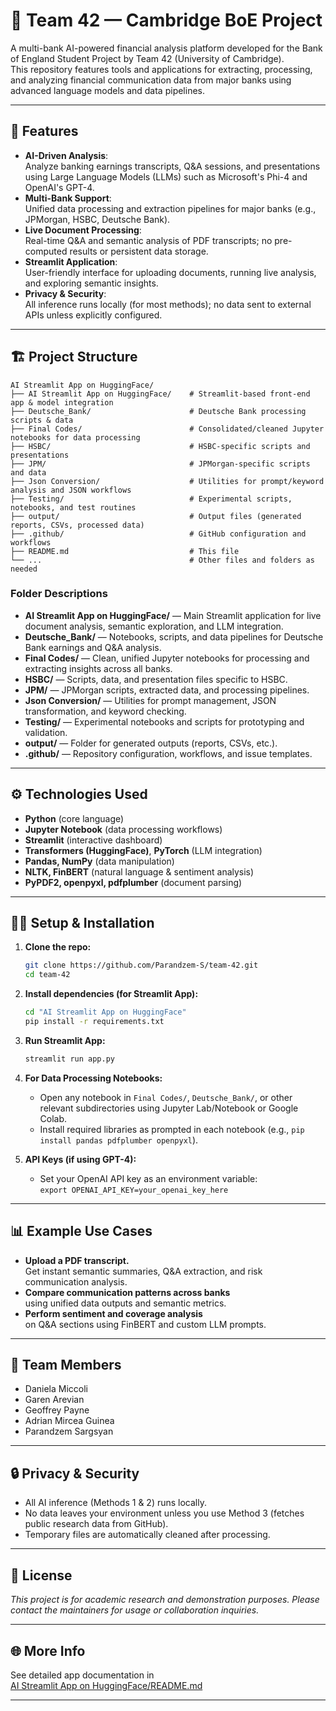 # 🏦 Team 42 — Cambridge BoE Project

A multi-bank AI-powered financial analysis platform developed for the Bank of England Student Project by Team 42 (University of Cambridge).  
This repository features tools and applications for extracting, processing, and analyzing financial communication data from major banks using advanced language models and data pipelines.

---

## 🚀 Features

- **AI-Driven Analysis**:  
  Analyze banking earnings transcripts, Q&A sessions, and presentations using Large Language Models (LLMs) such as Microsoft's Phi-4 and OpenAI's GPT-4.
- **Multi-Bank Support**:  
  Unified data processing and extraction pipelines for major banks (e.g., JPMorgan, HSBC, Deutsche Bank).
- **Live Document Processing**:  
  Real-time Q&A and semantic analysis of PDF transcripts; no pre-computed results or persistent data storage.
- **Streamlit Application**:  
  User-friendly interface for uploading documents, running live analysis, and exploring semantic insights.
- **Privacy & Security**:  
  All inference runs locally (for most methods); no data sent to external APIs unless explicitly configured.

---

## 🏗️ Project Structure

```
AI Streamlit App on HuggingFace/
├── AI Streamlit App on HuggingFace/    # Streamlit-based front-end app & model integration
├── Deutsche_Bank/                      # Deutsche Bank processing scripts & data
├── Final Codes/                        # Consolidated/cleaned Jupyter notebooks for data processing
├── HSBC/                               # HSBC-specific scripts and presentations
├── JPM/                                # JPMorgan-specific scripts and data
├── Json Conversion/                    # Utilities for prompt/keyword analysis and JSON workflows
├── Testing/                            # Experimental scripts, notebooks, and test routines
├── output/                             # Output files (generated reports, CSVs, processed data)
├── .github/                            # GitHub configuration and workflows
├── README.md                           # This file
└── ...                                 # Other files and folders as needed
```

### Folder Descriptions

- **AI Streamlit App on HuggingFace/** — Main Streamlit application for live document analysis, semantic exploration, and LLM integration.
- **Deutsche_Bank/** — Notebooks, scripts, and data pipelines for Deutsche Bank earnings and Q&A analysis.
- **Final Codes/** — Clean, unified Jupyter notebooks for processing and extracting insights across all banks.
- **HSBC/** — Scripts, data, and presentation files specific to HSBC.
- **JPM/** — JPMorgan scripts, extracted data, and processing pipelines.
- **Json Conversion/** — Utilities for prompt management, JSON transformation, and keyword checking.
- **Testing/** — Experimental notebooks and scripts for prototyping and validation.
- **output/** — Folder for generated outputs (reports, CSVs, etc.).
- **.github/** — Repository configuration, workflows, and issue templates.

---

## ⚙️ Technologies Used

- **Python** (core language)
- **Jupyter Notebook** (data processing workflows)
- **Streamlit** (interactive dashboard)
- **Transformers (HuggingFace)**, **PyTorch** (LLM integration)
- **Pandas, NumPy** (data manipulation)
- **NLTK, FinBERT** (natural language & sentiment analysis)
- **PyPDF2, openpyxl, pdfplumber** (document parsing)

---

## 🧑‍💻 Setup & Installation

1. **Clone the repo:**
   ```bash
   git clone https://github.com/Parandzem-S/team-42.git
   cd team-42
   ```

2. **Install dependencies (for Streamlit App):**
   ```bash
   cd "AI Streamlit App on HuggingFace"
   pip install -r requirements.txt
   ```

3. **Run Streamlit App:**
   ```bash
   streamlit run app.py
   ```

4. **For Data Processing Notebooks:**
   - Open any notebook in `Final Codes/`, `Deutsche_Bank/`, or other relevant subdirectories using Jupyter Lab/Notebook or Google Colab.
   - Install required libraries as prompted in each notebook (e.g., `pip install pandas pdfplumber openpyxl`).

5. **API Keys (if using GPT-4):**
   - Set your OpenAI API key as an environment variable:  
     `export OPENAI_API_KEY=your_openai_key_here`

---

## 📊 Example Use Cases

- **Upload a PDF transcript.**  
  Get instant semantic summaries, Q&A extraction, and risk communication analysis.
- **Compare communication patterns across banks**  
  using unified data outputs and semantic metrics.
- **Perform sentiment and coverage analysis**  
  on Q&A sections using FinBERT and custom LLM prompts.

---

## 👥 Team Members

- Daniela Miccoli
- Garen Arevian
- Geoffrey Payne
- Adrian Mircea Guinea
- Parandzem Sargsyan

---

## 🔒 Privacy & Security

- All AI inference (Methods 1 & 2) runs locally.
- No data leaves your environment unless you use Method 3 (fetches public research data from GitHub).
- Temporary files are automatically cleaned after processing.

---

## 📄 License

_This project is for academic research and demonstration purposes. Please contact the maintainers for usage or collaboration inquiries._

---

## 🌐 More Info

See detailed app documentation in  
[AI Streamlit App on HuggingFace/README.md](AI%20Streamlit%20App%20on%20HuggingFace/README.md)

---
